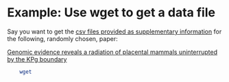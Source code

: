 # Example: Use wget to get a data file

Say you want to get the [csv files provided as supplementary information](http://www.pnas.org/content/suppl/2017/08/09/1616744114.DCSupplemental) for the following, randomly chosen, paper:

[Genomic evidence reveals a radiation of placental mammals uninterrupted by the KPg boundary](http://www.pnas.org/content/114/35/E7282.abstract)



```bash
    wget 
```
